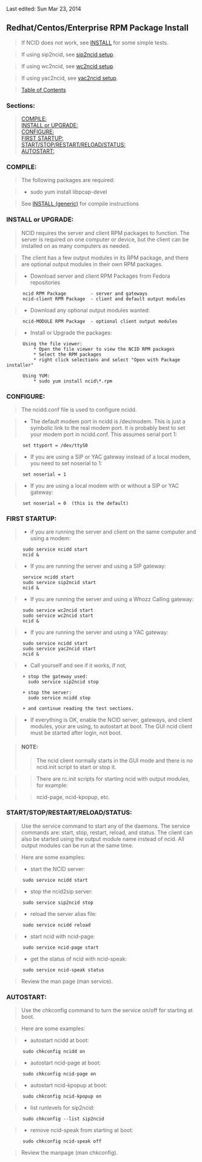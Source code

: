 Last edited: Sun Mar 23, 2014

## <a name="instl_red_top"></a>Redhat/Centos/Enterprise RPM Package Install

> If NCID does not work, see [INSTALL](#instl_generic_top) for some simple tests.  

> If using sip2ncid, see [sip2ncid setup](#gateways_sip).

> If using wc2ncid, see [wc2ncid setup](#gateways_wc).

> If using yac2ncid, see [yac2ncid setup](#gateways_yac).

> [Table of Contents](#doc_top)

### Sections:

> [COMPILE:](#instl_red_comp)    
  [INSTALL or UPGRADE:](#instl_red_iu)    
  [CONFIGURE:](#instl_red_conf)    
  [FIRST STARTUP:](#instl_red_fs)    
  [START/STOP/RESTART/RELOAD/STATUS:](#instl_red_ss)    
  [AUTOSTART:](#instl_red_as)  

### <a name="instl_red_comp"></a>COMPILE:

> The following packages are required:

> - sudo yum install libpcap-devel

> See [INSTALL (generic)](#instl_generic_top) for compile instructions

### <a name="instl_red_iu"></a>INSTALL or UPGRADE:

> NCID requires the server and client RPM packages to function.  The
  server is required on one computer or device, but the client can be
  installed on as many computers as needed.

> The client has a few output modules in its RPM package, and there
  are optional output modules in their own RPM packages.

> - Download server and client RPM Packages from Fedora repositories  

          ncid RPM Package         - server and gateways  
          ncid-client RPM Package  - client and default output modules

> - Download any optional output modules wanted:  

          ncid-MODULE RPM Package  - optional client output modules

> - Install or Upgrade the packages:

          Using the file viewer:
              * Open the file viewer to view the NCID RPM packages
              * Select the RPM packages
              * right click selections and select "Open with Package installer"

          Using YUM:
              * sudo yum install ncid\*.rpm

### <a name="instl_red_conf"></a>CONFIGURE:

> The ncidd.conf file is used to configure ncidd.

> - The default modem port in ncidd is /dev/modem.  This is just a
    symbolic link to the real modem port. It is probably best to
    set your modem port in ncidd.conf.  This assumes serial port 1:

          set ttyport = /dev/ttyS0

> - If you are using a SIP or YAC gateway instead of a local modem,
    you need to set noserial to 1:

          set noserial = 1

> - If you are using a local modem with or without a SIP or YAC gateway:

          set noserial = 0  (this is the default)

### <a name="instl_red_fs"></a>FIRST STARTUP:

> - if you are running the server and client on the same computer
    and using a modem:

          sudo service ncidd start  
          ncid &

> - If you are running the server and using a SIP gateway:

          service ncidd start  
          sudo service sip2ncid start  
          ncid &

> - If you are running the server and using a Whozz Calling gateway:

          sudo service wc2ncid start  
          sudo service wc2ncid start  
          ncid &

> - If you are running the server and using a YAC gateway:  

          sudo service ncidd start  
          sudo service yac2ncid start  
          ncid &

> - Call yourself and see if it works, if not,

          + stop the gateway used:  
            sudo service sip2ncid stop

          + stop the server:  
            sudo service ncidd stop

          + and continue reading the test sections.

> - If everything is OK, enable the NCID server, gateways, and
      client modules, your are using, to autostart at boot.  The
      GUI ncid client must be started after login, not boot.

> #### NOTE:
>> The ncid client normally starts in the GUI mode and there is no
   ncid.init script to start or stop it.

>> There are rc.init scripts for starting ncid with output modules,
   for example:

>> ncid-page, ncid-kpopup, etc.

### <a name="instl_red_ss"></a>START/STOP/RESTART/RELOAD/STATUS:

> Use the service command to start any of the daemons.  The service
  commands are: start, stop, restart, reload, and status.  The client
  can also be started using the output module name instead of ncid.
  All output modules can be run at the same time.

> Here are some examples:

> - start the NCID server:

          sudo service ncidd start

> - stop the ncid2sip server:

          sudo service sip2ncid stop

> - reload the server alias file:

          sudo service ncidd reload

> - start ncid with ncid-page:

          sudo service ncid-page start

> - get the status of ncid with ncid-speak:

          sudo service ncid-speak status

> Review the man page (man service).

### <a name="instl_red_as"></a>AUTOSTART:

> Use the chkconfig command to turn the service on/off for starting at boot.

> Here are some examples:

> - autostart ncidd at boot:

          sudo chkconfig ncidd on

> - autostart ncid-page at boot:

          sudo chkconfig ncid-page on

> - autostart ncid-kpopup at boot:

          sudo chkconfig ncid-kpopup on

> - list runlevels for sip2ncid:

          sudo chkconfig --list sip2ncid

> - remove ncid-speak from starting at boot:

          sudo chkconfig ncid-speak off

> Review the manpage (man chkconfig).
